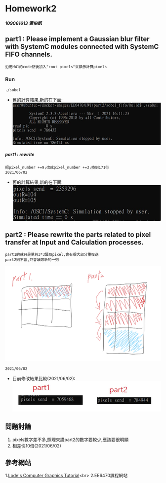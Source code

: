 # Homework2

##### 109061613 黃柏凱


## part1 : Please implement a Gaussian blur filter with SystemC modules connected with SystemC FIFO channels.
    沿用HW1的code然後加入"cout pixels"來顯示計算pixels
### Run 
```
./sobel
```
* 舊的計算結果,新的在下面:<br>
    ![](https://github.com/twyayaya/ee6470/blob/master/hw2/old_pixels_send_pic.jpg)

    
##### part1 : rewrite
    把pixel_number +=9;改成pixel_number +=3;換到171行
    2021/06/02
    
* 舊的計算結果,新的在下面:<br>
    ![](https://github.com/twyayaya/ee6470/blob/master/hw2/part1_rewrite/part1_rewrite_plus9.jpg)

## part2 : Please rewrite the parts related to pixel transfer at Input and Calculation processes.
    part1的就只是單純3*3讀取pixel,會有很大部分重複送
    part2則不會,只會讀取新的一列
   ![](https://github.com/twyayaya/ee6470/blob/master/hw2/hw2_neww.jpg)

    2021/06/02
    

* 目前修改結果比較(2021/06/02):<br>
    ![](https://github.com/twyayaya/ee6470/blob/master/hw2/hw2_new_pic.jpg)

## 問題討論
1. pixels數字差不多,照理來講part2的數字要較少,應該要很明顯
2. 相差快10倍(2021/06/02)

## 參考網站
1.[Lode's Computer Graphics Tutorial](https://lodev.org/cgtutor/filtering.html#Gaussian_Blur_)<br>
2.EE6470課程網站<br>

